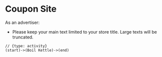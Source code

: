# Coupon Site

As an advertiser:
* Please keep your main text limited to your store title. Large texts will be truncated.

```yuml
// {type: activity}
(start)->(Boil Kettle)->(end)
```
